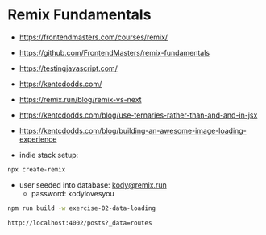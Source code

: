 # Remix Fundamentals

* <https://frontendmasters.com/courses/remix/>
* <https://github.com/FrontendMasters/remix-fundamentals>
* <https://testingjavascript.com/>
* <https://kentcdodds.com/>
* <https://remix.run/blog/remix-vs-next>
* <https://kentcdodds.com/blog/use-ternaries-rather-than-and-and-in-jsx>
* <https://kentcdodds.com/blog/building-an-awesome-image-loading-experience>

* indie stack setup:

```bash
npx create-remix
```

* user seeded into database: kody@remix.run
    * password: kodylovesyou

```bash
npm run build -w exercise-02-data-loading
```

```bash
http://localhost:4002/posts?_data=routes
```